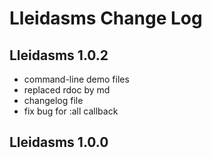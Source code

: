 # Lleidasms Change Log

## Lleidasms 1.0.2

- command-line demo files
- replaced rdoc by md
- changelog file
- fix bug for :all callback

## Lleidasms 1.0.0

